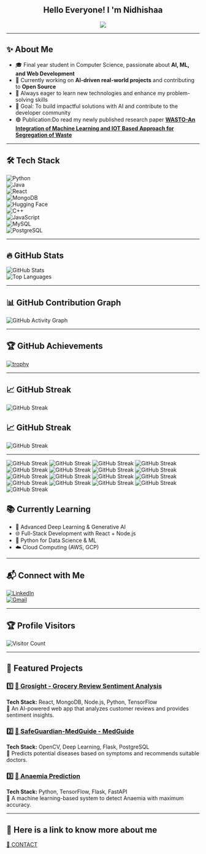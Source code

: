 <h2 align="center">Hello Everyone! I 'm Nidhishaa </h2>
<p align="center">
  <img src="https://readme-typing-svg.herokuapp.com?color=F77247&lines=Software+Developer+|+WebDev+AI+ML;Passionate+about+Tech;Open+Source+Contributor">
</p>

---

## ✨ About Me  

- 🎓 Final year student in Computer Science, passionate about **AI, ML, and Web Development**  
- 🚀 Currently working on **AI-driven real-world projects** and contributing to **Open Source**  
- 🌱 Always eager to learn new technologies and enhance my problem-solving skills  
- 🎯 Goal: To build impactful solutions with AI and contribute to the developer community
- 🟢 Publication:Do read my newly published research paper [**WASTO-An Integration of Machine Learning and IOT Based Approach for Segregation of Waste**](https://www.researchgate.net/publication/393385702_WASTO-An_Integration_of_Machine_Learning_and_IOT_Based_Approach_for_Segregation_of_Waste)

---

## 🛠 Tech Stack  

![Python](https://img.shields.io/badge/Python-3776AB?style=for-the-badge&logo=python&logoColor=white)  
![Java](https://img.shields.io/badge/Java-ED8B00?style=for-the-badge&logo=openjdk&logoColor=white)  
![React](https://img.shields.io/badge/React-61DAFB?style=for-the-badge&logo=react&logoColor=black)  
![MongoDB](https://img.shields.io/badge/MongoDB-4EA94B?style=for-the-badge&logo=mongodb&logoColor=white)  
![Hugging Face](https://img.shields.io/badge/-HuggingFace-FDEE21?style=for-the-badge&logo=HuggingFace&logoColor=black)  
![C++](https://img.shields.io/badge/C%2B%2B-00599C?style=for-the-badge&logo=c%2B%2B&logoColor=white)  
![JavaScript](https://img.shields.io/badge/JavaScript-323330?style=for-the-badge&logo=javascript&logoColor=F7DF1E)  
![MySQL](https://img.shields.io/badge/MySQL-005C84?style=for-the-badge&logo=mysql&logoColor=white)  
![PostgreSQL](https://img.shields.io/badge/PostgreSQL-316192?style=for-the-badge&logo=postgresql&logoColor=white)  

---

## 🔥 GitHub Stats  

![GitHub Stats](https://github-readme-stats.vercel.app/api?username=nidhicode7&show_icons=true&theme=radical)  
![Top Languages](https://github-readme-stats.vercel.app/api/top-langs/?username=nidhicode7&layout=compact&theme=radical)  

---

## 📊 GitHub Contribution Graph  

![GitHub Activity Graph](https://github-readme-activity-graph.vercel.app/graph?username=nidhicode7&theme=dracula)  

---

## 🏆 GitHub Achievements  

[![trophy](https://github-profile-trophy.vercel.app/?username=nidhicode7&theme=gruvbox&no-frame=true&margin-w=10)](https://github.com/ryo-ma/github-profile-trophy)  

---


## 📈 GitHub Streak  

![GitHub Streak](https://github-readme-streak-stats.herokuapp.com?user=nidhicode7&theme=radical&hide_border=false)  


## 📈 GitHub Streak  

![GitHub Streak](https://github-readme-streak-stats.herokuapp.com?user=nidhicode7&theme=tokyonight&hide_border=false)  

---
![GitHub Streak](https://github-readme-streak-stats.herokuapp.com?user=nidhicode7&theme=radical)
![GitHub Streak](https://github-readme-streak-stats.herokuapp.com?user=nidhicode7&theme=tokyonight)
![GitHub Streak](https://github-readme-streak-stats.herokuapp.com?user=nidhicode7&theme=dracula)
![GitHub Streak](https://github-readme-streak-stats.herokuapp.com?user=nidhicode7&theme=gruvbox)
![GitHub Streak](https://github-readme-streak-stats.herokuapp.com?user=nidhicode7&theme=highcontrast)
![GitHub Streak](https://github-readme-streak-stats.herokuapp.com?user=nidhicode7&theme=github-dark)
![GitHub Streak](https://github-readme-streak-stats.herokuapp.com?user=nidhicode7&theme=github-light)
![GitHub Streak](https://github-readme-streak-stats.herokuapp.com?user=nidhicode7&theme=merko)
![GitHub Streak](https://github-readme-streak-stats.herokuapp.com?user=nidhicode7&theme=onedark)
![GitHub Streak](https://github-readme-streak-stats.herokuapp.com?user=nidhicode7&theme=solarized-dark)
![GitHub Streak](https://github-readme-streak-stats.herokuapp.com?user=nidhicode7&theme=solarized-light)
![GitHub Streak](https://github-readme-streak-stats.herokuapp.com?user=nidhicode7&theme=monokai)
![GitHub Streak](https://github-readme-streak-stats.herokuapp.com?user=nidhicode7&theme=vue-dark)
![GitHub Streak](https://github-readme-streak-stats.herokuapp.com?user=nidhicode7&theme=cobalt)
![GitHub Streak](https://github-readme-streak-stats.herokuapp.com?user=nidhicode7&theme=algolia)
![GitHub Streak](https://github-readme-streak-stats.herokuapp.com?user=nidhicode7&theme=city_lights)
![GitHub Streak](https://github-readme-streak-stats.herokuapp.com?user=nidhicode7&theme=nightowl)

## 📚 Currently Learning  

- 🤖 Advanced Deep Learning & Generative AI  
- 🌐 Full-Stack Development with React + Node.js  
- 🐍 Python for Data Science & ML  
- ☁️ Cloud Computing (AWS, GCP)  

---


## 📬 Connect with Me  

[![LinkedIn](https://img.shields.io/badge/LinkedIn-0077B5?style=for-the-badge&logo=linkedin&logoColor=white)](https://in.linkedin.com/in/nidhishaa-ardham-767181303)  
[![Gmail](https://img.shields.io/badge/Gmail-D14836?style=for-the-badge&logo=gmail&logoColor=white)](mailto:nidhishaaardham07@gmail.com)  

---

## 🏆 Profile Visitors  
![Visitor Count](https://komarev.com/ghpvc/?username=nidhicode7&color=blue)  

---

## 🚀 Featured Projects  

### 1️⃣ [🔗 Grosight - Grocery Review Sentiment Analysis](https://github.com/nidhicode7/grosight)  
**Tech Stack:** React, MongoDB, Node.js, Python, TensorFlow  
🔹 An AI-powered web app that analyzes customer reviews and provides sentiment insights.  

### 2️⃣ [🔗 SafeGuardian-MedGuide - MedGuide](https://github.com/nidhicode7/MedGuide)  
**Tech Stack:** OpenCV, Deep Learning, Flask, PostgreSQL  
🔹 Predicts potential diseases based on symptoms and recommends suitable doctors.  

### 3️⃣ [🔗 Anaemia Prediction](https://github.com/nidhicode7/Anaemia-Prediction)  
**Tech Stack:** Python, TensorFlow, Flask, FastAPI  
🔹 A machine learning-based system to detect Anaemia with maximum accuracy.  

---

## 🚀 Here is a link to know more about me  
[🔗 CONTACT](https://myportfolio-mtjf.onrender.com)  
